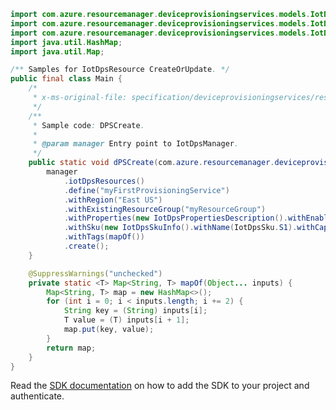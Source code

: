 ```java
import com.azure.resourcemanager.deviceprovisioningservices.models.IotDpsPropertiesDescription;
import com.azure.resourcemanager.deviceprovisioningservices.models.IotDpsSku;
import com.azure.resourcemanager.deviceprovisioningservices.models.IotDpsSkuInfo;
import java.util.HashMap;
import java.util.Map;

/** Samples for IotDpsResource CreateOrUpdate. */
public final class Main {
    /*
     * x-ms-original-file: specification/deviceprovisioningservices/resource-manager/Microsoft.Devices/stable/2021-10-15/examples/DPSCreate.json
     */
    /**
     * Sample code: DPSCreate.
     *
     * @param manager Entry point to IotDpsManager.
     */
    public static void dPSCreate(com.azure.resourcemanager.deviceprovisioningservices.IotDpsManager manager) {
        manager
            .iotDpsResources()
            .define("myFirstProvisioningService")
            .withRegion("East US")
            .withExistingResourceGroup("myResourceGroup")
            .withProperties(new IotDpsPropertiesDescription().withEnableDataResidency(false))
            .withSku(new IotDpsSkuInfo().withName(IotDpsSku.S1).withCapacity(1L))
            .withTags(mapOf())
            .create();
    }

    @SuppressWarnings("unchecked")
    private static <T> Map<String, T> mapOf(Object... inputs) {
        Map<String, T> map = new HashMap<>();
        for (int i = 0; i < inputs.length; i += 2) {
            String key = (String) inputs[i];
            T value = (T) inputs[i + 1];
            map.put(key, value);
        }
        return map;
    }
}
```

Read the [SDK documentation](https://github.com/Azure/azure-sdk-for-java/blob/azure-resourcemanager-deviceprovisioningservices_1.1.0-beta.1/sdk/deviceprovisioningservices/azure-resourcemanager-deviceprovisioningservices/README.md) on how to add the SDK to your project and authenticate.
